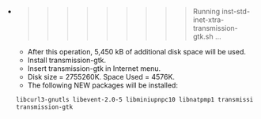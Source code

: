 * >>>>>>>>> Running inst-std-inet-xtra-transmission-gtk.sh ...
  * After this operation, 5,450 kB of additional disk space will be used.
  * Install transmission-gtk.
  * Insert transmission-gtk in Internet menu.
  * Disk size = 2755260K. Space Used = 4576K.
  * The following NEW packages will be installed:
  ```bash
  libcurl3-gnutls libevent-2.0-5 libminiupnpc10 libnatpmp1 transmission-common
  transmission-gtk
  ```
